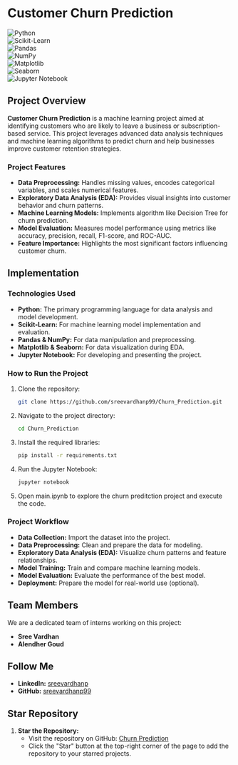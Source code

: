 # Customer Churn Prediction

![Python](https://img.shields.io/badge/Python-3.8+-blue)  
![Scikit-Learn](https://img.shields.io/badge/Scikit--Learn-ML%20Library-orange)  
![Pandas](https://img.shields.io/badge/Pandas-Data%20Analysis-yellow)  
![NumPy](https://img.shields.io/badge/NumPy-Numerical%20Computing-lightblue)  
![Matplotlib](https://img.shields.io/badge/Matplotlib-Data%20Visualization-green)  
![Seaborn](https://img.shields.io/badge/Seaborn-Statistical%20Plots-blue)  
![Jupyter Notebook](https://img.shields.io/badge/Jupyter-Notebook-orange)  


## Project Overview

**Customer Churn Prediction** is a machine learning project aimed at identifying customers who are likely to leave a business or subscription-based service. This project leverages advanced data analysis techniques and machine learning algorithms to predict churn and help businesses improve customer retention strategies.

### Project Features

- **Data Preprocessing:** Handles missing values, encodes categorical variables, and scales numerical features.
- **Exploratory Data Analysis (EDA):** Provides visual insights into customer behavior and churn patterns.
- **Machine Learning Models:**  Implements algorithm like Decision Tree for churn prediction.
- **Model Evaluation:** Measures model performance using metrics like accuracy, precision, recall, F1-score, and ROC-AUC.
- **Feature Importance:** Highlights the most significant factors influencing customer churn.

## Implementation

### Technologies Used

- **Python:** The primary programming language for data analysis and model development.
- **Scikit-Learn:** For machine learning model implementation and evaluation.
- **Pandas & NumPy:** For data manipulation and preprocessing.
- **Matplotlib & Seaborn:** For data visualization during EDA.
- **Jupyter Notebook:** For developing and presenting the project.

### How to Run the Project

1. Clone the repository:

   ```bash
   git clone https://github.com/sreevardhanp99/Churn_Prediction.git
   ```

2. Navigate to the project directory:

   ```bash
   cd Churn_Prediction  

   ```

3. Install the required libraries:

    ```bash
    pip install -r requirements.txt  
    ```
4. Run the Jupyter Notebook:
    ```bash
    jupyter notebook  
    ```
5. Open main.ipynb to explore the churn preditction project and execute the code.

### Project Workflow
- **Data Collection:** Import the dataset into the project.
- **Data Preprocessing:** Clean and prepare the data for modeling.
- **Exploratory Data Analysis (EDA):** Visualize churn patterns and feature relationships.
- **Model Training:** Train and compare machine learning models.
- **Model Evaluation:** Evaluate the performance of the best model.
- **Deployment:** Prepare the model for real-world use (optional).

## Team Members

We are a dedicated team of interns working on this project:

- **Sree Vardhan**
- **Alendher Goud**


## Follow Me

- **LinkedIn:** [sreevardhanp](https://www.linkedin.com/in/sreevardhanp)
- **GitHub:** [sreevardhanp99](https://github.com/sreevardhanp99)

## Star Repository

1. **Star the Repository:**
   - Visit the repository on GitHub: [Churn Prediction](https://github.com/sreevardhanp99/Churn_Prediction)
   - Click the "Star" button at the top-right corner of the page to add the repository to your starred projects.
